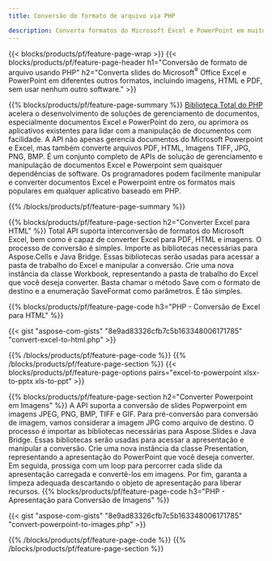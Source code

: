 ```yaml
---
title: Conversão de formato de arquivo via PHP 

description: Converta formatos do Microsoft Excel e PowerPoint em muitos outros formatos populares, incluindo PDF, HTML e imagens com apenas algumas linhas de código.
---
```


{{< blocks/products/pf/feature-page-wrap >}}
{{< blocks/products/pf/feature-page-header h1="Conversão de formato de arquivo usando PHP" h2="Converta slides do Microsoft<sup>&reg;</sup> Office Excel e PowerPoint em diferentes outros formatos, incluindo imagens, HTML e PDF, sem usar nenhum outro software." >}}

{{% blocks/products/pf/feature-page-summary %}}
[Biblioteca Total do PHP](https://products.aspose.com/total/php-java/) acelera o desenvolvimento de soluções de gerenciamento de documentos, especialmente documentos Excel e PowerPoint do zero, ou aprimora os aplicativos existentes para lidar com a manipulação de documentos com facilidade. A API não apenas gerencia documentos do Microsoft Powerpoint e Excel, mas também converte arquivos PDF, HTML, Imagens TIFF, JPG, PNG, BMP. É um conjunto completo de APIs de solução de gerenciamento e manipulação de documentos Excel e Powerpoint sem quaisquer dependências de software.  Os programadores podem facilmente manipular e converter documentos Excel e Powerpoint entre os formatos mais populares em qualquer aplicativo baseado em PHP.

{{% /blocks/products/pf/feature-page-summary  %}}

{{% blocks/products/pf/feature-page-section  h2="Converter Excel para HTML" %}}
Total API suporta interconversão de formatos do Microsoft Excel, bem como é capaz de converter Excel para PDF, HTML e imagens. O processo de conversão é simples.  Importe as bibliotecas necessárias para Aspose.Cells e Java Bridge. Essas bibliotecas serão usadas para acessar a pasta de trabalho do Excel e manipular a conversão. Crie uma nova instância da classe Workbook, representando a pasta de trabalho do Excel que você deseja converter. Basta chamar o método Save com o formato de destino e a enumeração SaveFormat como parâmetros. É tão simples. 

{{% blocks/products/pf/feature-page-code h3="PHP - Conversão de Excel para HTML" %}}

{{< gist "aspose-com-gists" "8e9ad83326cfb7c5b163348006171785" "convert-excel-to-html.php" >}}

{{% /blocks/products/pf/feature-page-code  %}}
{{% /blocks/products/pf/feature-page-section %}}
{{< blocks/products/pf/feature-page-options pairs="excel-to-powerpoint xlsx-to-pptx xls-to-ppt" >}}


{{% blocks/products/pf/feature-page-section  h2="Converter Powerpoint em Imagens" %}}
A API suporta a conversão de slides Popwerpoint em imagens JPEG, PNG, BMP, TIFF e GIF. Para pré-conversão para conversão de imagem, vamos considerar a imagem JPG como arquivo de destino. O processo é importar as bibliotecas necessárias para Aspose.Slides e Java Bridge. Essas bibliotecas serão usadas para acessar a apresentação e manipular a conversão. Crie uma nova instância da classe Presentation, representando a apresentação do PowerPoint que você deseja converter.  Em seguida, prossiga com um loop para percorrer cada slide da apresentação carregada e convertê-los em imagens. Por fim, garanta a limpeza adequada descartando o objeto de apresentação para liberar recursos.
{{% blocks/products/pf/feature-page-code h3="PHP - Apresentação para Conversão de Imagens" %}}

{{< gist "aspose-com-gists" "8e9ad83326cfb7c5b163348006171785" "convert-powerpoint-to-images.php" >}}


{{% /blocks/products/pf/feature-page-code  %}}
{{% /blocks/products/pf/feature-page-section %}}